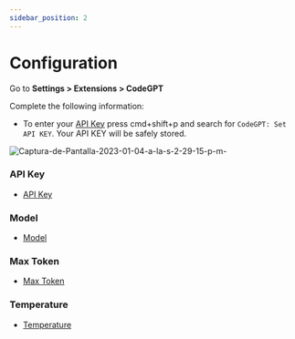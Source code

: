 ```yaml
---
sidebar_position: 2
---
```


# Configuration

Go to **Settings > Extensions > CodeGPT**

Complete the following information:

- To enter your [API Key](https://beta.openai.com/account/api-keys) press cmd+shift+p and search for `CodeGPT: Set API KEY`. Your API KEY will be safely stored. 

![Captura-de-Pantalla-2023-01-04-a-la-s-2-29-15-p-m-](https://user-images.githubusercontent.com/6216945/210634562-1dd5f8cd-4625-42fc-92f4-7e1b5f132c49.png)

### API Key
- [API Key](/docs/tutorial-basics/installation#get-yout-api-key)

### Model
- [Model](https://medium.com/@dan.avila7/modelos-de-gpt-3-y-codex-11a64948d87)

### Max Token
- [Max Token](https://medium.com/@dan.avila7/concepto-de-tokens-en-openai-f5d4196076f6)

### Temperature
- [Temperature](https://medium.com/@dan.avila7/c%C3%B3mo-manejar-los-par%C3%A1metros-temperature-y-top-p-en-openai-b45892b250be)